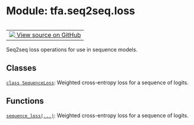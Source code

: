 <div itemscope itemtype="http://developers.google.com/ReferenceObject">
<meta itemprop="name" content="tfa.seq2seq.loss" />
<meta itemprop="path" content="Stable" />
</div>

# Module: tfa.seq2seq.loss


<table class="tfo-notebook-buttons tfo-api" align="left">

<td>
  <a target="_blank" href="https://github.com/tensorflow/addons/tree/r0.6/tensorflow_addons/seq2seq/loss.py">
    <img src="https://www.tensorflow.org/images/GitHub-Mark-32px.png" />
    View source on GitHub
  </a>
</td></table>



Seq2seq loss operations for use in sequence models.

<!-- Placeholder for "Used in" -->


## Classes

[`class SequenceLoss`](../../tfa/seq2seq/SequenceLoss.md): Weighted cross-entropy loss for a sequence of logits.

## Functions

[`sequence_loss(...)`](../../tfa/seq2seq/sequence_loss.md): Weighted cross-entropy loss for a sequence of logits.

